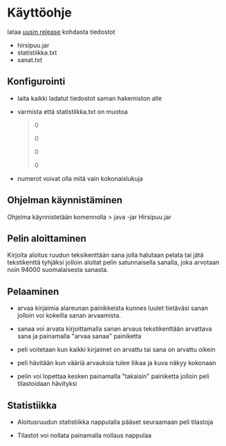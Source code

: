 # Käyttöohje

lataa [uusin release](https://github.com/SakuKosonen/ot-harjoitustyo2020/releases/tag/viikko7) kohdasta tiedostot 
- hirsipuu.jar
- statistiikka.txt
- sanat.txt

## Konfigurointi

- laita kaikki ladatut tiedostot saman hakemiston alle
  
- varmista että statistiikka.txt on muotoa 

	> 0
	> 
	> 0
	>
	> 0
	>
	> 0

- numerot voivat olla mitä vain kokonaislukuja

## Ohjelman käynnistäminen

Ohjelma käynnistetään komennolla 
	> java -jar Hirsipuu.jar


## Pelin aloittaminen 

Kirjoita aloitus ruudun teksikenttään sana jolla halutaan pelata tai jätä tekstikenttä tyhjäksi jolloin aloitat pelin 
satunnaisella sanalla, joka arvotaan noin 94000 suomalaisesta sanasta.


## Pelaaminen 

- arvaa kirjaimia alareunan painikkeista kunnes luulet tietäväsi sanan jolloin voi kokeilla sanan arvaamista.

- sanaa voi arvata kirjoittamalla sanan arvaus tekstikenttään arvattava sana ja painamalla "arvaa sanaa" painiketta 

- peli voitetaan kun kaikki kirjaimet on arvattu tai sana on arvattu oikein

- peli hävitään kun vääriä arvauksia tulee liikaa ja kuva näkyy kokonaan

- pelin voi lopettaa kesken painamalla "takaisin" painiketta jolloin peli tilastoidaan hävityksi


## Statistiikka

- Aloitusruudun statistiikka nappulalla pääset seuraamaan peli tilastoja 

- Tilastot voi nollata painamalla nollaus nappulaa
